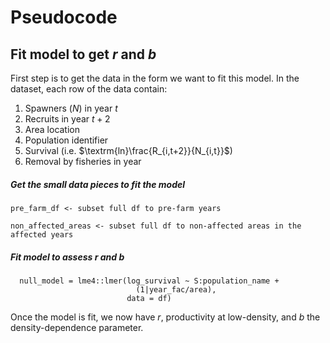 # Pseudocode

## Fit model to get $r$ and $b$

First step is to get the data in the form we want to fit this model. In the dataset, each row of the data contain: 

1. Spawners ($N$) in year $t$
2. Recruits in year $t+2$
3. Area location
4. Population identifier
5. Survival (i.e. $\textrm{ln}\frac{R_{i,t+2}}{N_{i,t}}$)
6. Removal by fisheries in year 


##### Get the small data pieces to fit the model 

```
pre_farm_df <- subset full df to pre-farm years

non_affected_areas <- subset full df to non-affected areas in the affected years

```

##### Fit model to assess $r$ and $b$
```
  null_model = lme4::lmer(log_survival ~ S:population_name + 
                            (1|year_fac/area),
                          data = df)
```

Once the model is fit, we now have $r$, productivity at low-density, and $b$ the density-dependence parameter. 
